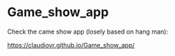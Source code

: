 # Game_show_app


Check the came show app (losely based on hang man):

https://claudiovr.github.io/Game_show_app/
